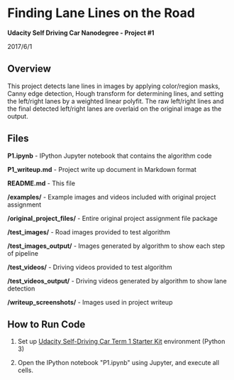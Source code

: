 # **Finding Lane Lines on the Road**

**Udacity Self Driving Car Nanodegree - Project #1**

2017/6/1

## Overview

This project detects lane lines in images by applying color/region masks, Canny edge detection, Hough transform for determining lines, and setting the left/right lanes by a weighted linear polyfit.  The raw left/right lines and the final detected left/right lanes are overlaid on the original image as the output.

## Files

**P1.ipynb** - IPython Jupyter notebook that contains the algorithm code

**P1_writeup.md** - Project write up document in Markdown format

**README.md** - This file

**/examples/** - Example images and videos included with original project assignment

**/original_project_files/** - Entire original project assignment file package

**/test_images/** - Road images provided to test algorithm

**/test_images_output/** - Images generated by algorithm to show each step of pipeline

**/test_videos/** - Driving videos provided to test algorithm

**/test_videos_output/** - Driving videos generated by algorithm to show lane detection

**/writeup_screenshots/** - Images used in project writeup

## How to Run Code

1. Set up [Udacity Self-Driving Car Term 1 Starter Kit](https://github.com/udacity/CarND-Term1-Starter-Kit) environment (Python 3)

2. Open the IPython notebook "P1.ipynb" using Jupyter, and execute all cells.
